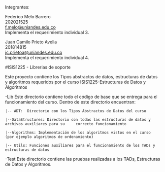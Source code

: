 Integrantes:

Federico Melo Barrero <br> 202021525 <br> f.melo@uniandes.edu.co <br> Implementa el requerimiento individual 3.

Juan Camilo Prieto Avella <br> 201814815 <br> jc.prietoa@uniandes.edu.co <br> Implementa el requerimiento individual 4.

#ISIS1225 - Librerias de soporte

Este proyecto contiene los Tipos abstractos de datos, estructuras de datos y algoritmos requeridos por el curso ISIS1225-Estructuras de Datos y Algoritmos

-Lib
Este directorio contiene todo el código de base que se entrega para el funcionamiento del curso.  Dentro de este directorio encuentran:
    
    |-- ADT:  Directorio con los Tipos Abstractos de Datos del curso

    |--DataStructures: Directorio con todas las estructuras de datos y archivos auxiliares para su     correcto funcionamiento

    |--Algorithms: Implementación de los algoritmos vistos en el curso (por ejemplo algoritmos de ordenamiento)

    |-- Utils: Funciones auxiliares para el funcionamiento de los TADs y estructuras de datos

-Test
Este directorio contiene las pruebas realizadas a los TADs, Estructuras de Datos y Algoritmos.

